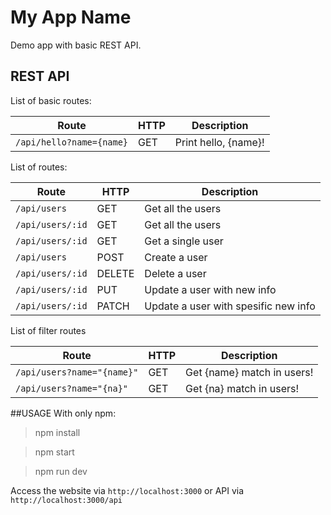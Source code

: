 My App Name
============
Demo app with basic REST API.

REST API
-----------
List of basic routes:

Route | HTTP | Description
------------ | ------------- | ----------
`/api/hello?name={name}` | GET | Print hello, {name}!

List of routes:

| Route  |  HTTP |  Description |
| ------------ | ------------ | ------------ |
|  `/api/users` |GET   |  Get all the users |
|  `/api/users/:id` |  GET  |  Get all the users |
|  `/api/users/:id`  |  GET  |  Get a single user  |
| `/api/users`  | POST  | Create a user  |
| `/api/users/:id`  |  DELETE  | Delete a user  |
| `/api/users/:id`   |   PUT   | Update a user with new info |
| `/api/users/:id`  |    PATCH   | Update a user with spesific new info |

List of filter routes

Route | HTTP | Description
------------ | ------------- | ----------
`/api/users?name="{name}"` | GET | Get {name} match in users!
`/api/users?name="{na}"` | GET | Get {na} match in users!

##USAGE
With only npm:

>npm install

>npm start

>npm run dev

Access the website via `http://localhost:3000`  or API via  `http://localhost:3000/api` 

